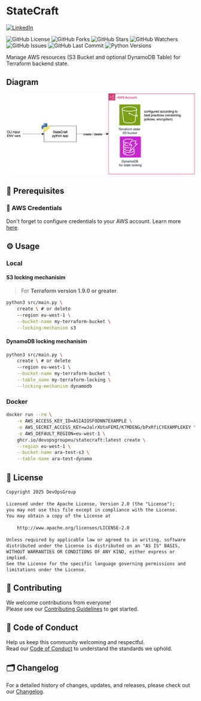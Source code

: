 # StateCraft

[![LinkedIn](https://img.shields.io/badge/linkedin-%230077B5.svg?style=for-the-badge&logo=linkedin&logoColor=white)](https://www.linkedin.com/company/devopsgroup8/)


![GitHub License](https://img.shields.io/github/license/devopsgroupeu/StateCraft)
![GitHub Forks](https://img.shields.io/github/forks/devopsgroupeu/StateCraft)
![GitHub Stars](https://img.shields.io/github/stars/devopsgroupeu/StateCraft)
![GitHub Watchers](https://img.shields.io/github/watchers/devopsgroupeu/StateCraft)
![GitHub Issues](https://img.shields.io/github/issues/devopsgroupeu/StateCraft)
![GitHub Last Commit](https://img.shields.io/github/last-commit/devopsgroupeu/StateCraft)
![Python Versions](https://img.shields.io/pypi/pyversions/statecraft) 

Manage AWS resources (S3 Bucket and optional DynamoDB Table) for Terraform backend state.

## Diagram
![StateCraft diagram](./docs/img/statecraft.svg "StateCraft Diagram")

## 📝 Prerequisites

### 🔐 AWS Credentials

Don't forget to configure credentials to your AWS account. Learn more [here](https://docs.aws.amazon.com/cli/latest/userguide/cli-chap-configure.html).

## ⚙️ Usage

### Local

#### S3 locking mechanisim

> For **Terraform version 1.9.0 or greater**.

```sh
python3 src/main.py \
    create \ # or delete
    --region eu-west-1 \
    --bucket-name my-terraform-bucket \
    --locking-mechanism s3
```

#### DynamoDB locking mechanisim
```sh
python3 src/main.py \
    create \ # or delete
    --region eu-west-1 \
    --bucket-name my-terraform-bucket \
    --table_name my-terraform-locking \
    --locking-mechanism dynamodb
```

### Docker

```sh
docker run --rm \
    -e AWS_ACCESS_KEY_ID=ASIAIOSFODNN7EXAMPLE \
    -e AWS_SECRET_ACCESS_KEY=wJalrXUtnFEMI/K7MDENG/bPxRfiCYEXAMPLEKEY \
    -e AWS_DEFAULT_REGION=eu-west-1 \
    ghcr.io/devopsgroupeu/statecraft:latest create \
    --region eu-west-1 \
    --bucket-name ara-test-s3 \
    --table-name ara-test-dynamo
```

## 📜 License

```
Copyright 2025 DevOpsGroup

Licensed under the Apache License, Version 2.0 (the "License");
you may not use this file except in compliance with the License.
You may obtain a copy of the License at

    http://www.apache.org/licenses/LICENSE-2.0

Unless required by applicable law or agreed to in writing, software
distributed under the License is distributed on an "AS IS" BASIS,
WITHOUT WARRANTIES OR CONDITIONS OF ANY KIND, either express or implied.
See the License for the specific language governing permissions and
limitations under the License.
```

## 🤝 Contributing

We welcome contributions from everyone!  
Please see our [Contributing Guidelines](CONTRIBUTING.md) to get started.

## 📜 Code of Conduct

Help us keep this community welcoming and respectful.  
Read our [Code of Conduct](CODE_OF_CONDUCT.md) to understand the standards we uphold.

## 🗂️ Changelog

For a detailed history of changes, updates, and releases, please check out our [Changelog](CHANGELOG.md).
